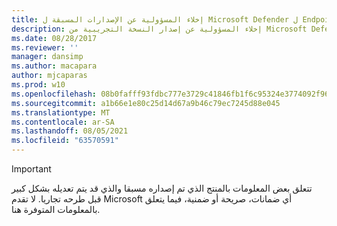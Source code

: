 ```yaml
---
title: إخلاء المسؤولية عن الإصدارات المسبقة ل Microsoft Defender ل Endpoint
description: إخلاء المسؤولية عن إصدار النسخة التجريبية من Microsoft Defender لنقطة النهاية.
ms.date: 08/28/2017
ms.reviewer: ''
manager: dansimp
ms.author: macapara
author: mjcaparas
ms.prod: w10
ms.openlocfilehash: 08b0fafff93fdbc777e3729c41846fb1f6c95324e3774092f96b1bc033ad9fd6
ms.sourcegitcommit: a1b66e1e80c25d14d67a9b46c79ec7245d88e045
ms.translationtype: MT
ms.contentlocale: ar-SA
ms.lasthandoff: 08/05/2021
ms.locfileid: "63570591"
---
```

> [!IMPORTANT]
> تتعلق بعض المعلومات بالمنتج الذي تم إصداره مسبقا والذي قد يتم تعديله بشكل كبير قبل طرحه تجاريا. لا تقدم Microsoft أي ضمانات، صريحة أو ضمنية، فيما يتعلق بالمعلومات المتوفرة هنا.
